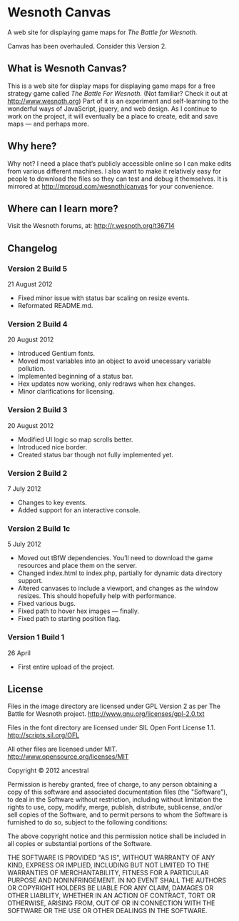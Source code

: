 # Wesnoth Canvas
A web site for displaying game maps for *The Battle for Wesnoth.*

Canvas has been overhauled. Consider this Version 2.

## What is Wesnoth Canvas?
This is a web site for display maps for displaying game maps for a free strategy game called *The Battle For Wesnoth.* (Not familiar? Check it out at http://www.wesnoth.org) Part of it is an experiment and self-learning to the wonderful ways of JavaScript, jquery, and web design. As I continue to work on the project, it will eventually be a place to create, edit and save maps — and perhaps more.

## Why here?
Why not? I need a place that’s publicly accessible online so I can make edits from various different machines. I also want to make it relatively easy for people to download the files so they can test and debug it themselves. It is mirrored at http://mproud.com/wesnoth/canvas for your convenience.

## Where can I learn more?
Visit the Wesnoth forums, at:
http://r.wesnoth.org/t36714

## Changelog
### Version 2 Build 5
21 August 2012

* Fixed minor issue with status bar scaling on resize events.
* Reformated README.md.

### Version 2 Build 4
20 August 2012

* Introduced Gentium fonts.
* Moved most variables into an object to avoid unecessary variable pollution.
* Implemented beginning of a status bar.
* Hex updates now working, only redraws when hex changes.
* Minor clarifications for licensing.

### Version 2 Build 3
20 August 2012

* Modified UI logic so map scrolls better.
* Introduced nice border.
* Created status bar though not fully implemented yet.

### Version 2 Build 2
7 July 2012

* Changes to key events.
* Added support for an interactive console.

### Version 2 Build 1c
5 July 2012

* Moved out tBfW dependencies. You’ll need to download the game resources and place them on the server.
* Changed index.html to index.php, partially for dynamic data directory support.
* Altered canvases to include a viewport, and changes as the window resizes. This should hopefully help with performance.
* Fixed various bugs.
* Fixed path to hover hex images — finally.
* Fixed path to starting position flag.

### Version 1 Build 1
26 April

* First entire upload of the project.

## License
Files in the image directory are licensed under GPL Version 2 as per The Battle for Wesnoth project.
http://www.gnu.org/licenses/gpl-2.0.txt

Files in the font directory are licensed under SIL Open Font License 1.1.
http://scripts.sil.org/OFL

All other files are licensed under MIT.
http://www.opensource.org/licenses/MIT


Copyright © 2012 ancestral

Permission is hereby granted, free of charge, to any person obtaining a copy of this software and associated documentation files (the "Software"), to deal in the Software without restriction, including without limitation the rights to use, copy, modify, merge, publish, distribute, sublicense, and/or sell copies of the Software, and to permit persons to whom the Software is furnished to do so, subject to the following conditions:

The above copyright notice and this permission notice shall be included in all copies or substantial portions of the Software.

THE SOFTWARE IS PROVIDED "AS IS", WITHOUT WARRANTY OF ANY KIND, EXPRESS OR IMPLIED, INCLUDING BUT NOT LIMITED TO THE WARRANTIES OF MERCHANTABILITY, FITNESS FOR A PARTICULAR PURPOSE AND NONINFRINGEMENT. IN NO EVENT SHALL THE AUTHORS OR COPYRIGHT HOLDERS BE LIABLE FOR ANY CLAIM, DAMAGES OR OTHER LIABILITY, WHETHER IN AN ACTION OF CONTRACT, TORT OR OTHERWISE, ARISING FROM, OUT OF OR IN CONNECTION WITH THE SOFTWARE OR THE USE OR OTHER DEALINGS IN THE SOFTWARE.